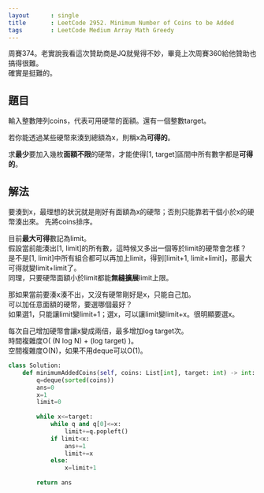```yaml
---
layout      : single
title       : LeetCode 2952. Minimum Number of Coins to be Added
tags        : LeetCode Medium Array Math Greedy
---
```

周賽374。老實說我看這次贊助商是JQ就覺得不妙，畢竟上次周賽360給他贊助也搞得很難。  
確實是挺難的。  

## 題目

輸入整數陣列coins，代表可用硬幣的面額。還有一個整數target。  

若你能透過某些硬幣來湊到總額為x，則稱x為**可得的**。  

求**最少**要加入幾枚**面額不限**的硬幣，才能使得[1, target]區間中所有數字都是**可得的**。  

## 解法

要湊到x，最理想的狀況就是剛好有面額為x的硬幣；否則只能靠若干個小於x的硬幣湊出來。
先將coins排序。  

目前**最大可得**數記為limit。  
假設當前能湊出[1, limit]的所有數，這時候又多出一個等於limit的硬幣會怎樣？  
是不是[1, limit]中所有組合都可以再加上limit，得到[limit+1, limit+limit]，那最大可得就變limit+limit了。  
同理，只要硬幣面額小於limit都能**無縫擴展**limit上限。  

那如果當前要湊x湊不出，又沒有硬幣剛好是x，只能自己加。  
可以加任意面額的硬幣，要選哪個最好？  
如果選1，只能讓limit變limit+1；選x，可以讓limit變limit+x。很明顯要選x。  

每次自己增加硬幣會讓x變成兩倍，最多增加log target次。  
時間複雜度O( (N log N) + (log target) )。  
空間複雜度O(N)，如果不用deque可以O(1)。  

```python
class Solution:
    def minimumAddedCoins(self, coins: List[int], target: int) -> int:
        q=deque(sorted(coins))
        ans=0
        x=1
        limit=0
        
        while x<=target:
            while q and q[0]<=x:
                limit+=q.popleft()
            if limit<x:
                ans+=1
                limit+=x
            else:
                x=limit+1
                
        return ans
```
